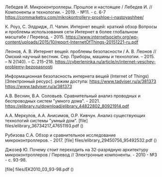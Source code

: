 Лебедев И. Микроконтроллеры. Прошлое и настоящее / Лебедев И. // Компоненты и технологии. - 2019. - №11. - с. 6-7
https://commarketru.com/mikrokontrollery-proshloe-i-nastoyashhee/

К. Роуз, С. Элдридж, Л. Чапин. Интернет вещей: краткий обзор Вопросы и проблемы использования сети Интернет в более глобальном масштабе / Перевод. - 2015.
https://www.internetsociety.org/wp-content/uploads/2015/10/report-InternetOfThings-20151221-ru.pdf

Леонов, А. В. Интернет вещей: проблемы безопасности / А. В. Леонов // Омский научный вестник. Сер. Приборы, машины и технологии. – 2015. – N 2(140). – С. 215–218. 
https://cyberleninka.ru/article/n/internet-veschey-problemy-bezopasnosti

Информационная безопасность интернета вещей (Internet of Things) [Электронный ресурс]. режим доступа: https://www.tadviser.ru/a/381373
https://www.tadviser.ru/a/381373

А.В. Веснин, В.А. Соловьев. Сравнительный анализ проводных и беспроводных систем "умного дома". - 2021.
https://elibrary.ru/download/elibrary_44822802_80921914.pdf

А.А. Меркулов, А.А. Анисимов, О.Р. Кивчун. Анализ существующих технологий системы "умный дом".
[file] files/elibrary_36734217_47651193.pdf ()

Рубизова С.А. Обзор и сравнительное исследование микроконтроллеров. - 2017.
[file] files/elibrary_29450756_95492532.pdf ()

Джозеф Ю. Почему стоит переходить на 32-разрядную архитектуру микроконтроллеров / Перевод // Электронные компоненты. - 2010 - №3 - с. 93-98.

[file] files/EK2010_03_93-98.pdf ()
